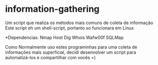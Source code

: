 # information-gathering
Um script que realiza os métodos mais comuns de coleta de informação 
Este script eh um shell-script, portanto so funcionara em Linux

*Dependencias:
Nmap
Host
Dig
Whois
Wafw00f
SQLMap

Como Normalmente uso estes programinhas para uma coleta de informações mais superficial, decidi desenvolver um script para automatizá-los e compartilhar com vocês =)
